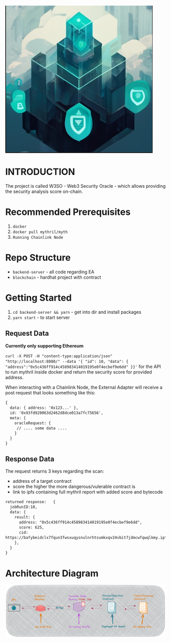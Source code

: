 ![](./W3SO.png "Created with Midjourney")

# INTRODUCTION

The project is called W3SO - Web3 Security Oracle - which allows providing the security analysis score on-chain.

# Recommended Prerequisites

1. `docker`
2. `docker pull mythril/myth`
3. `Running Chainlink Node`

# Repo Structure

- `backend-server` - all code regarding EA
- `blockchain` - hardhat project with contract

# Getting Started

1. `cd backend-server && yarn` - get into dir and install packages
2. `yarn start` - to start server

## Request Data

**Currently only supporting Ethereum**

`curl -X POST -H "content-type:application/json" "http://localhost:8080/" --data '{ "id": 10, "data": { "address":"0x5c436ff914c458983414019195e0f4ecbef9e6dd" }}'` for the API to run mythril inside docker and return the security score for provided address.

When interacting with a Chainlink Node, the External Adapter will receive a post request that looks something like this:

```
{
  data: { address: '0x123...' },
  id: '0x93fd920063d2462d8dce013a7fc75656',
  meta: {
    oracleRequest: {
     // .... some data ....
    }
  }
}

```

## Response Data

The request returns 3 keys regarding the scan:

- address of a target contract
- score the higher the more dangerous/vulerable contract is
- link to ipfs containing full mythril report with added score and bytecode

```
returned response:   {
  jobRunID:10,
  data: {
    result: {
      address: "0x5c436ff914c458983414019195e0f4ecbef9e6dd",
      score: 625,
      cid: https://bafybeidclx7fqun3fwsxuqysnulnrhtsumkxqv24vbit7jdmcwfqwqlkmy.ipfs.w3s.link/
    },
  }
}
```

# Architecture Diagram

![alt Architecture Drawing Showing The Interaction within the System](./architecture.png "Architecture Diagram")
